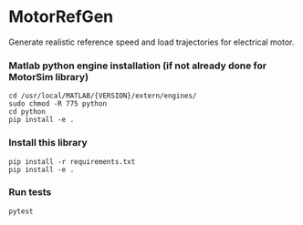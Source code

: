 # MotorRefGen
Generate realistic reference speed and load trajectories for electrical motor.

### Matlab python engine installation (if not already done for MotorSim library)
```
cd /usr/local/MATLAB/{VERSION}/extern/engines/
sudo chmod -R 775 python
cd python
pip install -e .
```

### Install this library
```
pip install -r requirements.txt
pip install -e .
```

### Run tests
```
pytest
```

